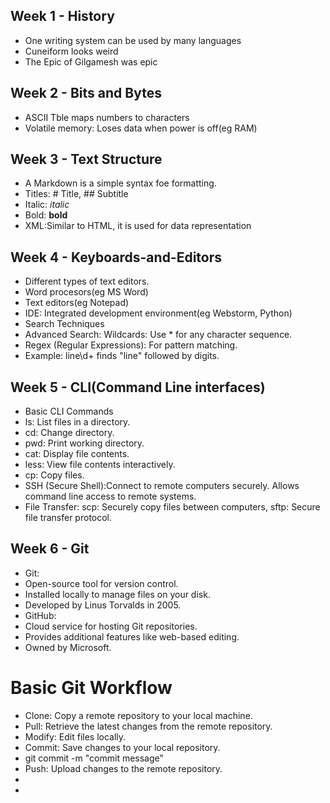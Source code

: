 ## Week 1 - History
- One writing system can be used by many languages
- Cuneiform looks weird
- The Epic of Gilgamesh was epic
## Week 2 - Bits and Bytes
- ASCII Tble maps numbers to characters
- Volatile memory: Loses data when power is off(eg RAM)
## Week 3 - Text Structure
- A Markdown is a simple syntax foe formatting.
- Titles: # Title, ## Subtitle
- Italic: _italic_
- Bold: **bold**
- XML:Similar to HTML, it is used for data representation
## Week 4 - Keyboards-and-Editors
- Different types of text editors.
- Word procesors(eg MS Word)
- Text editors(eg Notepad)
- IDE: Integrated development environment(eg Webstorm, Python)
- Search Techniques
- Advanced Search: Wildcards: Use * for any character sequence.
- Regex (Regular Expressions): For pattern matching.
- Example: line\d+ finds "line" followed by digits.
## Week 5 - CLI(Command Line interfaces)
- Basic CLI Commands
- ls: List files in a directory.
- cd: Change directory.
- pwd: Print working directory.
- cat: Display file contents.
- less: View file contents interactively.
- cp: Copy files.
- SSH (Secure Shell):Connect to remote computers securely. Allows command line access to remote systems.
- File Transfer: scp: Securely copy files between computers, sftp: Secure file transfer protocol.
## Week 6 - Git
- Git:
- Open-source tool for version control.
- Installed locally to manage files on your disk.
- Developed by Linus Torvalds in 2005.
- GitHub:
- Cloud service for hosting Git repositories.
- Provides additional features like web-based editing.
- Owned by Microsoft.
# Basic Git Workflow
- Clone: Copy a remote repository to your local machine.
- Pull: Retrieve the latest changes from the remote repository.
- Modify: Edit files locally.
- Commit: Save changes to your local repository.
- git commit -m "commit message"
- Push: Upload changes to the remote repository.
-
- 
